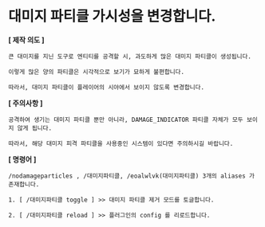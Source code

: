 # 대미지 파티클 가시성을 변경합니다.

**[ 제작 의도 ]**
```
큰 대미지를 지닌 도구로 엔티티를 공격할 시, 과도하게 많은 대미지 파티클이 생성됩니다.

이렇게 많은 양의 파티클은 시각적으로 보기가 묘하게 불편합니다.

따라서, 대미지 파티클이 플레이어의 시야에서 보이지 않도록 변경합니다.
```

**[ 주의사항 ]**
```
공격하여 생기는 대미지 파티클 뿐만 아니라, DAMAGE_INDICATOR 파티클 자체가 모두 보이지 않게 됩니다.

따라서, 해당 대미지 피격 파티클을 사용중인 시스템이 있다면 주의하시길 바랍니다.
```

**[ 명령어 ]**
```
/nodamageparticles , /대미지파티클, /eoalwlvk(대미지파티클) 3개의 aliases 가 존재합니다.

1. [ /대미지파티클 toggle ] >> 대미지 파티클 제거 모드를 토글합니다.

2. [ /대미지파티클 reload ] >> 플러그인의 config 를 리로드합니다.
```
